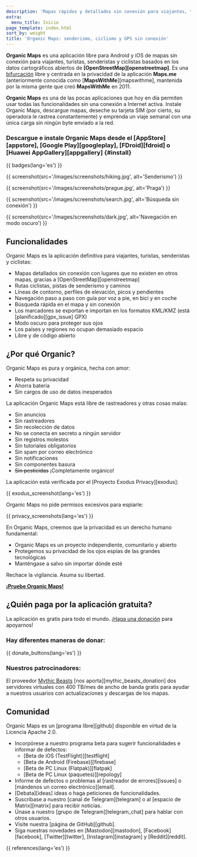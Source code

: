 ```yaml
---
description: 'Mapas rápidos y detallados sin conexión para viajantes, turistas, conductores, senderistas y ciclistas creados por los fundadores de MapsWithMe (Maps.Me).'
extra:
  menu_title: Inicio
page_template: index.html
sort_by: weight
title: 'Organic Maps: senderismo, ciclismo y GPS sin conexión'
---
```


**Organic Maps** es una aplicación libre para Android y iOS de mapas sin conexión para viajantes, turistas, senderistas y ciclistas basados en los datos cartográficos abiertos de **[OpenStreetMap][openstreetmap]**. Es una [bifurcación][fork] libre y centrada en la privacidad de la aplicación **Maps.me** (anteriormente conocida como [**MapsWithMe**][mapswithme], mantenida por la misma gente que creó **MapsWithMe** en 2011.

**Organic Maps** es una de las pocas aplicaciones que hoy en día permiten usar todas las funcionalidades sin una conexión a Internet activa. Instale Organic Maps, descargue mapas, deseche su tarjeta SIM (por cierto, su operadora le rastrea constantemente) y emprenda un viaje semanal con una única carga sin ningún byte enviado a la red.

### Descargue e instale Organic Maps desde el [AppStore][appstore], [Google Play][googleplay], [FDroid][fdroid] o [Huawei AppGallery][appgallery] {#install}

{{ badges(lang='es') }}

{{ screenshot(src='/images/screenshots/hiking.jpg', alt='Senderismo') }}

{{ screenshot(src='/images/screenshots/prague.jpg', alt='Praga') }}

{{ screenshot(src='/images/screenshots/search.jpg', alt='Búsqueda sin
conexión') }}

{{ screenshot(src='/images/screenshots/dark.jpg', alt='Navegación en modo
oscuro') }}

## Funcionalidades

Organic Maps es la aplicación definitiva para viajantes, turistas,
senderistas y ciclistas:

- Mapas detallados sin conexión con lugares que no existen en otros mapas,
  gracias a [OpenStreetMap][openstreetmap]
- Rutas ciclistas, pistas de senderismo y caminos
- Líneas de contorno, perfiles de elevación, picos y pendientes
- Navegación paso a paso con guía por voz a pie, en bici y en coche
- Búsqueda rápida en el mapa y sin conexión
- Los marcadores se exportan e importan en los formatos KML/KMZ (está
  [planificado][gpx_issue] GPX)
- Modo oscuro para proteger sus ojos
- Los países y regiones no ocupan demasiado espacio
- Libre y de código abierto

## ¿Por qué Organic?

Organic Maps es pura y orgánica, hecha con amor:

- Respeta su privacidad
- Ahorra batería
- Sin cargos de uso de datos inesperados

La aplicación Organic Maps está libre de rastreadores y otras cosas malas:

- Sin anuncios
- Sin rastreadores
- Sin recolección de datos
- No se conecta en secreto a ningún servidor
- Sin registros molestos
- Sin tutoriales obligatorios
- Sin spam por correo electrónico
- Sin notificaciones
- Sin componentes basura
- ~~Sin pesticidas~~ ¡Completamente orgánico!

La aplicación está verificada por el [Proyecto Exodus Privacy][exodus]:

{{ exodus_screenshot(lang='es') }}

Organic Maps no pide permisos excesivos para espiarle:

{{ privacy_screenshots(lang='es') }}

En Organic Maps, creemos que la privacidad es un derecho humano fundamental:

- Organic Maps es un proyecto independiente, comunitario y abierto
- Protegemos su privacidad de los ojos espías de las grandes tecnológicas
- Manténgase a salvo sin importar dónde esté

Rechace la vigilancia. Asuma su libertad.

**[¡Pruebe Organic Maps!](#install)**

## ¿Quién paga por la aplicación gratuita?

La aplicación es gratis para todo el mundo. ¡[Haga una
donación](@/donate/index.es.md) para apoyarnos!

### Hay diferentes maneras de donar:

{{ donate_buttons(lang='es') }}

### Nuestros patrocinadores:

El proveedor [Mythic Beasts](https://www.mythic-beasts.com/) [nos
aporta][mythic_beasts_donation] dos servidores virtuales con 400 TB/mes de
ancho de banda gratis para ayudar a nuestros usuarios con actualizaciones y
descargas de los mapas.

## Comunidad

Organic Maps es un [programa libre][github] disponible en virtud de la
Licencia Apache 2.0.

- Incorpórese a nuestro programa beta para sugerir funcionalidades e
  informar de defectos:
  * [Beta de iOS (TestFlight)][testflight]
  * [Beta de Android (Firebase)][firebase]
  * [Beta de PC Linux (Flatpak)][flatpak]
  * [Beta de PC Linux (paquetes)][repology]
- Informe de defectos o problemas al [rastreador de errores][issues] o
  [mándenos un correo electrónico][email].
- [Debata][ideas] ideas o haga peticiones de funcionalidades.
- Suscríbase a nuestro [canal de Telegram][telegram] o al [espacio de
  Matrix][matrix] para recibir noticias.
- Únase a nuestro [grupo de Telegram][telegram_chat] para hablar con otros
  usuarios.
- Visite nuestra [página de GitHub][github].
- Siga nuestras novedades en [Mastodon][mastodon], [Facebook][facebook],
  [Twitter][twitter], [Instagram][instagram] y [Reddit][reddit].

[fork]: https://es.wikipedia.org/wiki/Bifurcaci%C3%B3n_(desarrollo_de_software)

{{ references(lang='es') }}
